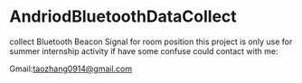 # AndriodBluetoothDataCollect
collect Bluetooth Beacon Signal for room position
this project is only use for summer internship activity
if have some confuse could contact with me:

Gmail:taozhang0914@gmail.com
